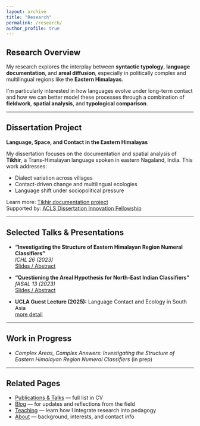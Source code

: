 ```yaml
---
layout: archive
title: "Research"
permalink: /research/
author_profile: true
---
```


## Research Overview

My research explores the interplay between **syntactic typology**, **language documentation**, and **areal diffusion**, especially in politically complex and multilingual regions like the **Eastern Himalayas**.

I'm particularly interested in how languages evolve under long-term contact and how we can better model these processes through a combination of **fieldwork**, **spatial analysis**, and **typological comparison**.

---

## Dissertation Project  
**Language, Space, and Contact in the Eastern Himalayas**

My dissertation focuses on the documentation and spatial analysis of **Tikhir**, a Trans-Himalayan language spoken in eastern Nagaland, India. This work addresses:

- Dialect variation across villages
- Contact-driven change and multilingual ecologies
- Language shift under sociopolitical pressure

 Learn more: [Tikhir documentation project](/tikhir/)  
 Supported by: [ACLS Dissertation Innovation Fellowship](https://www.acls.org/fellow-grantees/patrick-das/)

---

## Selected Talks & Presentations

- **“Investigating the Structure of Eastern Himalayan Region Numeral Classifiers”**  
  *ICHL 26 (2023)*  
  [Slides / Abstract](https://osf.io/kca4n/)

- **“Questioning the Areal Hypothesis for North-East Indian Classifiers”**  
  *fASAL 13 (2023)*  
  [Slides / Abstract](https://osf.io/6yzx2/)

- **UCLA Guest Lecture (2025):** Language Contact and Ecology in South Asia  
  [more detail](/talks/ucla-contact-ecology//)

---

## Work in Progress

- *Complex Areas, Complex Answers: Investigating the Structure of Eastern Himalayan Region Numeral Classifiers* (in prep)

---

## Related Pages

-  [Publications & Talks](/cv/) — full list in CV  
-  [Blog](/blog/) — for updates and reflections from the field  
-  [Teaching](/teaching/) — learn how I integrate research into pedagogy  
-  [About](/about/) — background, interests, and contact info

